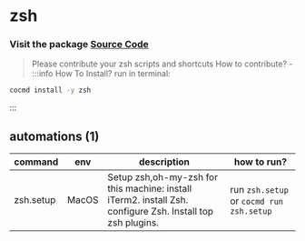 # zsh
### Visit the package [ Source Code ](https://github.com/cocmd/hub/tree/master/packages/zsh)
> Please contribute your zsh scripts and shortcuts
> How to contribute? -
:::info How To Install?
run in terminal:
```bash
cocmd install -y zsh
```
:::
## automations (1)
| command | env | description | how to run? |
| --- | --- | --- | --- |
| zsh.setup | MacOS | Setup zsh,oh-my-zsh for this machine: install iTerm2. install Zsh. configure Zsh. Install top zsh plugins.  | run `zsh.setup` or `cocmd run zsh.setup` |


